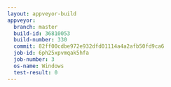 ```yaml
---
layout: appveyor-build
appveyor:
  branch: master
  build-id: 36810053
  build-number: 330
  commit: 82ff00cdbe972e932dfd01114a4a2afb50fd9ca6
  job-id: 6ph25xpvmqak5hfa
  job-number: 3
  os-name: Windows
  test-result: 0
---
```

